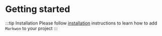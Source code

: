 # Getting started

:::tip Installation
Please follow [installation](/docs/install.md) instructions
to learn how to add `Markwon` to your project
:::